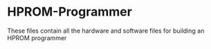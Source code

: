 # HPROM-Programmer
These files contain all the hardware and software files for building an HPROM programmer
